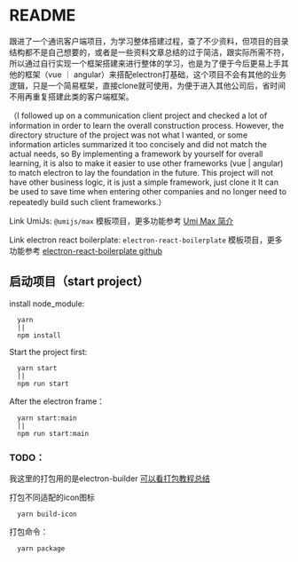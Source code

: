 # README

  跟进了一个通讯客户端项目，为学习整体搭建过程，查了不少资料，但项目的目录结构都不是自己想要的，或者是一些资料文章总结的过于简洁，跟实际所需不符，所以通过自行实现一个框架搭建来进行整体的学习，也是为了便于今后更易上手其他的框架（vue ｜ angular）来搭配electron打基础，这个项目不会有其他的业务逻辑，只是一个简易框架，直接clone就可使用，为便于进入其他公司后，省时间不用再重复搭建此类的客户端框架。
   
  （I followed up on a communication client project and checked a lot of information in order to learn the overall construction process. However, the directory structure of the project was not what I wanted, or some information articles summarized it too concisely and did not match the actual needs, so By implementing a framework by yourself for overall learning, it is also to make it easier to use other frameworks (vue | angular) to match electron to lay the foundation in the future. This project will not have other business logic, it is just a simple framework, just clone it It can be used to save time when entering other companies and no longer need to repeatedly build such client frameworks.）

Link UmiJs:
`@umijs/max` 模板项目，更多功能参考 [Umi Max 简介](https://umijs.org/docs/max/introduce)

Link electron react boilerplate:
`electron-react-boilerplate` 模板项目，更多功能参考 [electron-react-boilerplate github](https://github.com/electron-react-boilerplate/electron-react-boilerplate)


## 启动项目（start project）

install node_module:
  ```
    yarn
    ||
    npm install
  ```

Start the project first:
  ```
    yarn start
    ||
    npm run start
  ```

After the electron frame：
  ```
    yarn start:main
    ||
    npm run start:main
  ```

### TODO：
  我这里的打包用的是electron-builder
    [可以看打包教程总结](https://blog.csdn.net/rock_23/article/details/138131572)

  打包不同适配的icon图标
  
  ```
    yarn build-icon
  ```

  打包命令：

  ```
    yarn package
  ```
  




